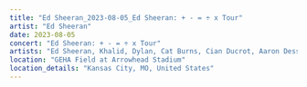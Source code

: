 ```yaml
---
title: "Ed Sheeran_2023-08-05_Ed Sheeran: + - = ÷ x Tour"
artist: "Ed Sheeran"
date: 2023-08-05
concert: "Ed Sheeran: + - = ÷ x Tour"
artists: "Ed Sheeran, Khalid, Dylan, Cat Burns, Cian Ducrot, Aaron Dessner, Rosa Linn"
location: "GEHA Field at Arrowhead Stadium"
location_details: "Kansas City, MO, United States"
---
```

